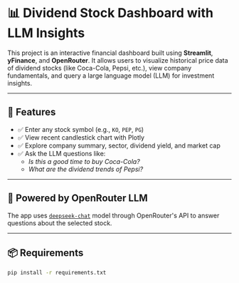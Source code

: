 # 📊 Dividend Stock Dashboard with LLM Insights

This project is an interactive financial dashboard built using **Streamlit**, **yFinance**, and **OpenRouter**. It allows users to visualize historical price data of dividend stocks (like Coca-Cola, Pepsi, etc.), view company fundamentals, and query a large language model (LLM) for investment insights.

---

## 🚀 Features

- ✅ Enter any stock symbol (e.g., `KO`, `PEP`, `PG`)
- ✅ View recent candlestick chart with Plotly
- ✅ Explore company summary, sector, dividend yield, and market cap
- ✅ Ask the LLM questions like:
  - *Is this a good time to buy Coca-Cola?*
  - *What are the dividend trends of Pepsi?*

---

## 🧠 Powered by OpenRouter LLM

The app uses [`deepseek-chat`](https://openrouter.ai/deepseek/deepseek-chat) model through OpenRouter's API to answer questions about the selected stock.

---

## 📦 Requirements

```bash
pip install -r requirements.txt
